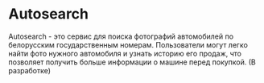 # Autosearch
Autosearch - это сервис для поиска фотографий автомобилей по белорусским 
государственным номерам. Пользователи могут легко найти фото нужного 
автомобиля и узнать историю его продаж, что позволяет получить больше 
информации о машине перед покупкой. (В разработке)
